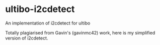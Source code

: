 # ultibo-i2cdetect
An implementation of i2cdetect for ultibo

Totally plagiarised from Gavin's (gavinmc42) work, here is my simplified version of i2cdetect.
